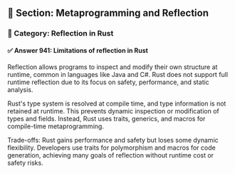 ## 📘 Section: Metaprogramming and Reflection
### 🔹 Category: Reflection in Rust
#### ✅ Answer 941: Limitations of reflection in Rust

Reflection allows programs to inspect and modify their own structure at runtime, common in languages like Java and C#. Rust does not support full runtime reflection due to its focus on safety, performance, and static analysis.

Rust's type system is resolved at compile time, and type information is not retained at runtime. This prevents dynamic inspection or modification of types and fields. Instead, Rust uses traits, generics, and macros for compile-time metaprogramming.

Trade-offs: Rust gains performance and safety but loses some dynamic flexibility. Developers use traits for polymorphism and macros for code generation, achieving many goals of reflection without runtime cost or safety risks.
